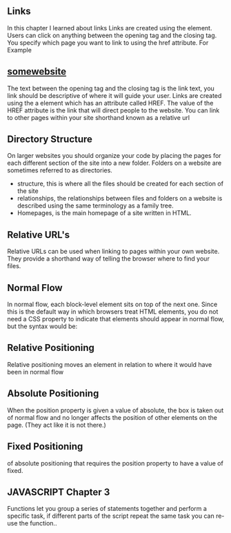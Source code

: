 ## Links
In this chapter I learned about links
Links are created using the <a> element. Users can click on anything
between the opening <a> tag and the closing </a> tag. You specify
which page you want to link to using the href attribute. For Example

## <a href="http://somewebsite.com">somewebsite</a>

The text between the opening tag and the closing tag is the link text, you link should be descriptive of where it will guide your user. Links are created using the a element which has an attribute called HREF. The value of the HREF attribute is the link that will direct people to the website. You can link to other pages within your site shorthand known as a relative url

## Directory  Structure
On larger websites you should  organize your code by placing the
pages for each different section of the site into a new folder. Folders on a
website are sometimes referred to as directories.

- structure, this is where all the files should be created for each section of the site
- relationships, the relationships between files and folders on a website is described using the same terminology as a family tree.
- Homepages, is the main homepage of a site written in HTML.

## Relative URL's 
Relative URLs can be used when linking to pages within your own
website. They provide a shorthand way of telling the browser where to
find your files.

## Normal Flow
In normal flow, each block-level
element sits on top of the next
one. Since this is the default
way in which browsers treat
HTML elements, you do not
need a CSS property to indicate
that elements should appear
in normal flow, but the syntax
would be:

## Relative Positioning 

Relative positioning moves an
element in relation to where it
would have been in normal flow

## Absolute Positioning

When the position property
is given a value of absolute,
the box is taken out of normal
flow and no longer affects the
position of other elements on
the page. (They act like it is not
there.) 

## Fixed Positioning

of absolute positioning that
requires the position property
to have a value of fixed.

## JAVASCRIPT Chapter 3

Functions let you group a series of statements together and perform a specific task, if different parts of the script repeat the same task you can re-use the function..

